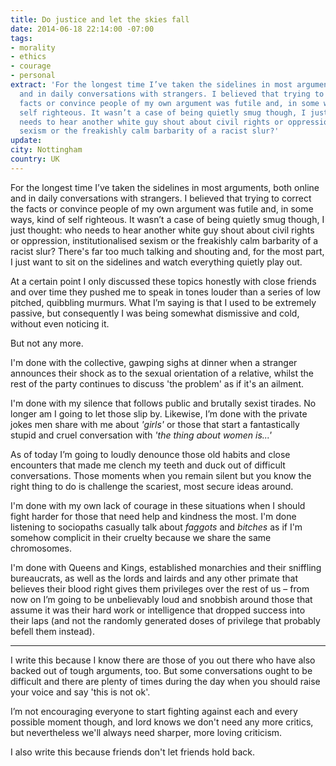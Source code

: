 ```yaml
---
title: Do justice and let the skies fall
date: 2014-06-18 22:14:00 -07:00
tags:
- morality
- ethics
- courage
- personal
extract: 'For the longest time I’ve taken the sidelines in most arguments, both online
  and in daily conversations with strangers. I believed that trying to correct the
  facts or convince people of my own argument was futile and, in some ways, kind of
  self righteous. It wasn’t a case of being quietly smug though, I just thought: who
  needs to hear another white guy shout about civil rights or oppression, institutionalised
  sexism or the freakishly calm barbarity of a racist slur?'
update:
city: Nottingham
country: UK
---
```


For the longest time I’ve taken the sidelines in most arguments, both online and in daily conversations with strangers. I believed that trying to correct the facts or convince people of my own argument was futile and, in some ways, kind of self righteous. It wasn’t a case of being quietly smug though, I just thought: who needs to hear another white guy shout about civil rights or oppression, institutionalised sexism or the freakishly calm barbarity of a racist slur? There's far too much talking and shouting and, for the most part, I just want to sit on the sidelines and watch everything quietly play out.

At a certain point I only discussed these topics honestly with close friends and over time they pushed me to speak in tones louder than a series of low pitched, quibbling murmurs. What I’m saying is that I used to be extremely passive, but consequently I was being somewhat dismissive and cold, without even noticing it.

But not any more.

I'm done with the collective, gawping sighs at dinner when a stranger announces their shock as to the sexual orientation of a relative, whilst the rest of the party continues to discuss 'the problem' as if it's an ailment.

I'm done with my silence that follows public and brutally sexist tirades. No longer am I going to let those slip by. Likewise, I’m done with the private jokes men share with me about *'girls'* or those that start a fantastically stupid and cruel conversation with *'the thing about women is...'*

As of today I’m going to loudly denounce those old habits and close encounters that made me clench my teeth and duck out of difficult conversations. Those moments when you remain silent but you know the right thing to do is challenge the scariest, most secure ideas around.

I'm done with my own lack of courage in these situations when I should fight harder for those that need help and kindness the most. I'm done listening to sociopaths casually talk about *faggots* and *bitches* as if I'm somehow complicit in their cruelty because we share the same chromosomes.

I'm done with Queens and Kings, established monarchies and their sniffling bureaucrats, as well as the lords and lairds and any other primate that believes their blood right gives them privileges over the rest of us – from now on I’m going to be unbelievably loud and snobbish around those that assume it was their hard work or intelligence that dropped success into their laps (and not the randomly generated doses of privilege that probably befell them instead).

***

I write this because I know there are those of you out there who have also backed out of tough arguments, too. But some conversations ought to be difficult and there are plenty of times during the day when you should raise your voice and say 'this is not ok'.

I’m not encouraging everyone to start fighting against each and every possible moment though, and lord knows we don't need any more critics, but nevertheless we'll always need sharper, more loving criticism.

I also write this because friends don't let friends hold back.
